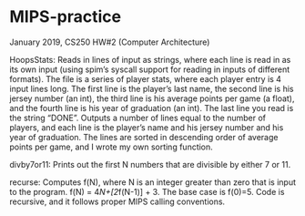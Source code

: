 # MIPS-practice
January 2019, CS250 HW#2 (Computer Architecture)

HoopsStats:
Reads in lines of input as strings, where each line is read in as its own input (using spim’s syscall support for reading in inputs of different formats). The file is a series of player stats, where each player entry is 4 input lines long. The first line is the player’s last name, the second line is his jersey number (an int), the third line is his average points per game (a float), and the fourth line is his year of graduation (an int). The last line you read is the string “DONE”.
Outputs a number of lines equal to the number of players, and each line is the player’s name and his jersey number and his year of graduation. The lines are sorted in descending order of average points per game, and I wrote my own sorting function.

divby7or11:
Prints out the first N numbers that are divisible by either 7 or 11.

recurse:
Computes f(N), where N is an integer greater than zero that is input to the program. f(N) = 4*N+[2*f(N-1)] + 3. The base case is f(0)=5. Code is recursive, and it follows proper MIPS calling conventions.
